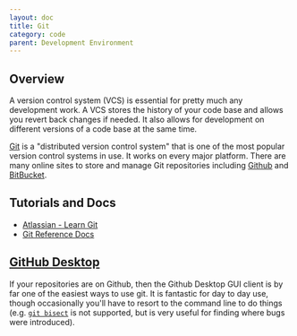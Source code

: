 ```yaml
---
layout: doc
title: Git
category: code
parent: Development Environment
---
```


## Overview

A version control system (VCS) is essential for pretty much any development work. A VCS stores the history of your code base and allows you revert back changes if needed. It also allows for development on different versions of a code base at the same time.

[Git](https://git-scm.com/) is a "distributed version control system" that is one of the most popular version control systems in use. It works on every major platform. There are many online sites to store and manage Git repositories including [Github](https://github.com/) and [BitBucket](https://bitbucket.org/).

## Tutorials and Docs

- [Atlassian - Learn Git](https://www.atlassian.com/git/tutorials/learn-git-with-bitbucket-cloud)
- [Git Reference Docs](https://git-scm.com/documentation)


## [GitHub Desktop](https://desktop.github.com/)

If your repositories are on Github, then the Github Desktop GUI client is by far one of the easiest ways to use git. It is fantastic for day to day use, though occasionally you'll have to resort to the command line to do things (e.g. [`git bisect`](https://git-scm.com/docs/git-bisect) is not supported, but is very useful for finding where bugs were introduced).
